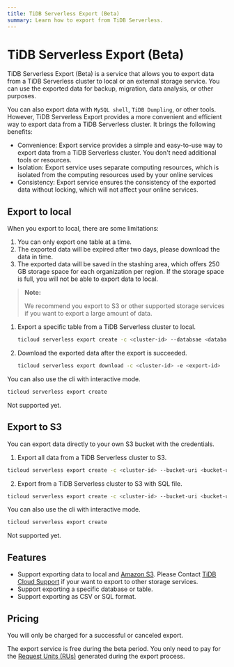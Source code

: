 ```yaml
---
title: TiDB Serverless Export (Beta)
summary: Learn how to export from TiDB Serverless.
---
```


# TiDB Serverless Export (Beta)

TiDB Serverless Export (Beta) is a service that allows you to export data from a TiDB Serverless cluster to local or an external storage service. You can use the exported data for backup, migration, data analysis, or other purposes.

You can also export data with `MySQL shell`, `TiDB Dumpling`, or other tools. However, TiDB Serverless Export provides a more convenient and efficient way to export data from a TiDB Serverless cluster. It brings the following benefits:

- Convenience: Export service provides a simple and easy-to-use way to export data from a TiDB Serverless cluster. You don't need additional tools or resources.
- Isolation: Export service uses separate computing resources, which is isolated from the computing resources used by your online services
- Consistency: Export service ensures the consistency of the exported data without locking, which will not affect your online services.

## Export to local

When you export to local, there are some limitations:
1. You can only export one table at a time.
2. The exported data will be expired after two days, please download the data in time.
3. The exported data will be saved in the stashing area, which offers 250 GB storage space for each organization per region. If the storage space is full, you will not be able to export data to local.

> **Note:**
>
> We recommend you export to S3 or other supported storage services if you want to export a large amount of data.

<SimpleTab>

<div label="Export With CLI">

1. Export a specific table from a TiDB Serverless cluster to local.

   ```sh
   ticloud serverless export create -c <cluster-id> --databsae <database> --table <table>
   ```

2. Download the exported data after the export is succeeded.

   ```sh
   ticloud serverless export download -c <cluster-id> -e <export-id>
   ```
   
You can also use the cli with interactive mode.

   ```sh
   ticloud serverless export create
   ```

</div>

<div label="Export On Console">

Not supported yet.

</div>

</SimpleTab>

## Export to S3

You can export data directly to your own S3 bucket with the credentials.

<SimpleTab>

<div label="Export With CLI">

1. Export all data from a TiDB Serverless cluster to S3.

```sh
ticloud serverless export create -c <cluster-id> --bucket-uri <bucket-uri> --access-key-id <access-key-id> --secret-access-key <secret-access-key>
```
2. Export from a TiDB Serverless cluster to S3 with SQL file.

```sh
ticloud serverless export create -c <cluster-id> --bucket-uri <bucket-uri> --access-key-id <access-key-id> --secret-access-key <secret-access-key> --file-type SQL
```

You can also use the cli with interactive mode.

   ```sh
   ticloud serverless export create
   ```

</div>

<div label="Export On Console">

Not supported yet.

</div>

</SimpleTab>

## Features

- Support exporting data to local and [Amazon S3](https://aws.amazon.com/s3/). Please Contact [TiDB Cloud Support](/tidb-cloud/tidb-cloud-support.md) if your want to export to other storage services.
- Support exporting a specific database or table.
- Support exporting as CSV or SQL format.

## Pricing

You will only be charged for a successful or canceled export.

The export service is free during the beta period. You only need to pay for the [Request Units (RUs)](/tidb-cloud/tidb-cloud-glossary.md#request-unit) generated during the export process.